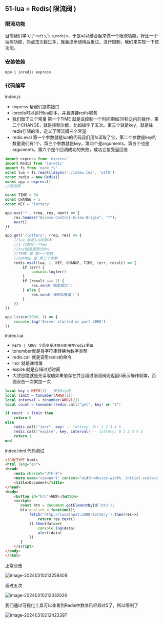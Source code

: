 ## 51-lua + Redis( 限流阀 )

### 限流功能

目前我们学习了`redis`,`lua`,`nodejs`，于是可以结合起来做一个限流功能，好比一个抽奖功能，你点击次数过多，就会提示请稍后重试，进行限制，我们来实现一下该功能。

### 安装依赖

```bash
npm i ioredis express
```

### 代码编写

index.js

- express 帮我们提供接口
- ioredis可以运行lua脚本，并且连接redis服务
- 我们做了三个常量 第一个TIME 就是说控制一个时间例如30秒之内的操作，第二个CHANGE，就是控制次数，比如操作了五次。第三个就是key，就是往redis存储的值，定义了限流阀三个常量
- redis.eval 第一个参数就是lua的代码我们用fs读取了它，第二个参数是key的数量我们有1个，第三个参数就是key，第四个是arguments，第五个也是arguments，第六个是个回调成功的失败，成功会接受返回值

```js
import express from 'express'
import Redis from 'ioredis'
import fs from 'node:fs'
const lua = fs.readFileSync('./index.lua', 'utf8')
const redis = new Redis()
const app = express()
//限流阀

const TIME = 30
const CHANGE = 5
const KEY = 'lottery'

app.use('*', (req, res, next) => {
    res.header("Access-Control-Allow-Origin", "*");
    next()
})

app.get('/lottery', (req, res) => {
    //lua 就是lua的脚本
    //1 代表有一个key
    //key就是接受的key
    //TIME 是 第一个参数
    //CHANGE 是 第二个参数
    redis.eval(lua, 1, KEY, CHANGE, TIME, (err, result) => {
        if (err) {
            console.log(err)
        }
        if (result === 1) {
            res.send('抽奖成功')
        } else {
            res.send('请稍后重试！')
        }
    })
})

app.listen(3000, () => {
    console.log('Server started on port 3000')
})
```

index.lua

- `KEYS | ARGV 全局变量注意只能用在redis里面`
- tonumber就是将字符串转换为数字类型
- redis.call 就是调用redis的命令
- incr 就是递增值
- expire 就是存储过期时间
- 大致思路就是先读取值如果值存在并且超过限流阀则返回0表示操作频繁，否则点击一次累加一次

```lua
local key = KEYS[1] --接受key值
local limit = tonumber(ARGV[1]) 
local interval = tonumber(ARGV[2])
local count = tonumber(redis.call("get", key) or "0")

if count  > limit then
    return 0
else
    redis.call("incr", key) -- lottery: 0++ 1 2 3 4 5
    redis.call("expire", key, interval) -- lottery: 0 1 2 3 4 5
    return 1
end
```

index.html 代码测试

```html
<!DOCTYPE html>
<html lang="en">
<head>
    <meta charset="UTF-8">
    <meta name="viewport" content="width=device-width, initial-scale=1.0">
    <title>Document</title>
</head>
<body>
    <button id="btn">抽奖</button>
    <script>
       const btn = document.getElementById('btn');
       btn.onclick = function(){
           fetch('http://localhost:3000/lottery').then(res=>{
               return res.text()
           }).then(data=>{
               console.log(data)
               alert(data)
           })
       }
    </script>
</body>
</html>
```

正常点击

![image-20240310212258408](https://chen-1320883525.cos.ap-chengdu.myqcloud.com/img/image-20240310212258408.png)

超过五次

![image-20240310212332626](https://chen-1320883525.cos.ap-chengdu.myqcloud.com/img/image-20240310212332626.png)

我们通过可视化工具可以查看到Redis中数值已经超过5了，所以限制了

![image-20240310212423397](https://chen-1320883525.cos.ap-chengdu.myqcloud.com/img/image-20240310212423397.png)
